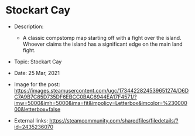 # Stockart Cay

- Description:
    - A classic compstomp map starting off with a fight over the island. Whoever claims the island has a significant edge on the main land fight.

- Topic: Stockart Cay

- Date: 25 Mar, 2021

- Image for the post: https://images.steamusercontent.com/ugc/1734422824539651274/D6DC7A9B7C85D735DF6EBCC0BAC6944EA17F4571/?imw=5000&imh=5000&ima=fit&impolicy=Letterbox&imcolor=%23000000&letterbox=false

- External links: https://steamcommunity.com/sharedfiles/filedetails/?id=2435236070
